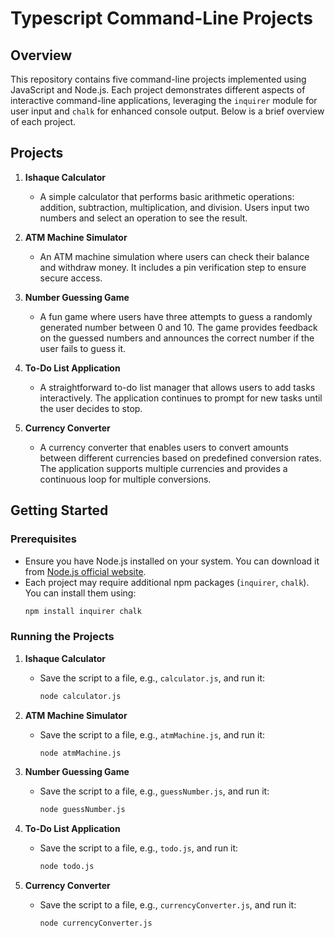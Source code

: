 # Typescript Command-Line Projects

## Overview

This repository contains five command-line projects implemented using JavaScript and Node.js. Each project demonstrates different aspects of interactive command-line applications, leveraging the `inquirer` module for user input and `chalk` for enhanced console output. Below is a brief overview of each project.

## Projects

1. **Ishaque Calculator**
    - A simple calculator that performs basic arithmetic operations: addition, subtraction, multiplication, and division. Users input two numbers and select an operation to see the result.

2. **ATM Machine Simulator**
    - An ATM machine simulation where users can check their balance and withdraw money. It includes a pin verification step to ensure secure access.

3. **Number Guessing Game**
    - A fun game where users have three attempts to guess a randomly generated number between 0 and 10. The game provides feedback on the guessed numbers and announces the correct number if the user fails to guess it.

4. **To-Do List Application**
    - A straightforward to-do list manager that allows users to add tasks interactively. The application continues to prompt for new tasks until the user decides to stop.

5. **Currency Converter**
    - A currency converter that enables users to convert amounts between different currencies based on predefined conversion rates. The application supports multiple currencies and provides a continuous loop for multiple conversions.

## Getting Started

### Prerequisites

- Ensure you have Node.js installed on your system. You can download it from [Node.js official website](https://nodejs.org/).
- Each project may require additional npm packages (`inquirer`, `chalk`). You can install them using:
  ```bash
  npm install inquirer chalk
  ```

### Running the Projects

1. **Ishaque Calculator**
    - Save the script to a file, e.g., `calculator.js`, and run it:
      ```bash
      node calculator.js
      ```

2. **ATM Machine Simulator**
    - Save the script to a file, e.g., `atmMachine.js`, and run it:
      ```bash
      node atmMachine.js
      ```

3. **Number Guessing Game**
    - Save the script to a file, e.g., `guessNumber.js`, and run it:
      ```bash
      node guessNumber.js
      ```

4. **To-Do List Application**
    - Save the script to a file, e.g., `todo.js`, and run it:
      ```bash
      node todo.js
      ```

5. **Currency Converter**
    - Save the script to a file, e.g., `currencyConverter.js`, and run it:
      ```bash
      node currencyConverter.js
      ```
